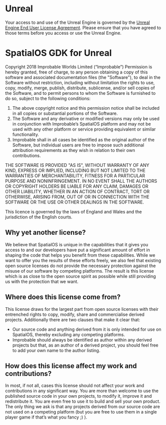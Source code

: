 # Unreal
Your access to and use of the Unreal Engine is governed by the [Unreal Engine End User License Agreement](https://www.unrealengine.com/en-US/previous-versions/udk-licensing-resources). Please ensure that you have
agreed to those terms before you access or use the Unreal Engine.


# SpatialOS GDK for Unreal
Copyright 2018 Improbable Worlds Limited (“Improbable”)
Permission is hereby granted, free of charge, to any person obtaining a copy of this software and associated
documentation files (the "Software"), to deal in the Software without restriction, including without limitation
the rights to use, copy, modify, merge, publish, distribute, sublicense, and/or sell copies of the Software, and
to permit persons to whom the Software is furnished to do so, subject to the following conditions:
1. The above copyright notice and this permission notice shall be included in all copies or substantial portions of the Software.
2. The Software and any derivative or modified versions may only be used in conjunction with Improbable’s SpatialOS platform and
may not be used with any other platform or service providing equivalent or similar functionality.
3. Improbable shall in all cases be identified as the original author of the Software, but individual users are free to impose
such additional attribution requirements as they wish in relation to their own contributions.

THE SOFTWARE IS PROVIDED "AS IS", WITHOUT WARRANTY OF ANY KIND, EXPRESS OR IMPLIED, INCLUDING BUT NOT LIMITED
TO THE WARRANTIES OF MERCHANTABILITY, FITNESS FOR A PARTICULAR PURPOSE AND NONINFRINGEMENT. IN NO EVENT SHALL
THE AUTHORS OR COPYRIGHT HOLDERS BE LIABLE FOR ANY CLAIM, DAMAGES OR OTHER LIABILITY, WHETHER IN AN ACTION OF
CONTRACT, TORT OR OTHERWISE, ARISING FROM, OUT OF OR IN CONNECTION WITH THE SOFTWARE OR THE USE OR OTHER
DEALINGS IN THE SOFTWARE.

This licence is governed by the laws of England and Wales and the jurisdiction of the English courts.

## Why yet another license?
We believe that SpatialOS is unique in the capabilities that it gives you access to and our developers have put a
significant amount of effort in shaping the code that helps you benefit from these capabilities. While we want to
offer you the results of these efforts freely, we also feel that existing open source licenses do not provide
the necessary protection against the misuse of our software by competing platforms. The result is this license
which is as close to the open source spirit as possible while still providing us with the protection that we want.


## Where does this license come from?
This license draws for the largest part from open source licenses with their entrenched rights to copy, modify,
share and commercialise derived projects. Additionally there are two clauses that make it clear that:

* Our source code and anything derived from it is only intended for use on SpatialOS, thereby excluding any competing platforms.
* Improbable should always be identified as author within any derived projects but that, as an author of a derived project, you should feel free to add your own name to the author listing.


## How does this license affect my work and contributions?
In most, if not all, cases this license should not affect your work and contributions in any significant way.
You are more than welcome to use the published source code in your own projects, to modify it, improve it and
redistribute it. You are even free to use it to build and sell your own product. The only thing we ask is that
any projects derived from our source code are not used on a competing platform (but you are free to use them
in a single player game if that’s what you fancy ;) ).